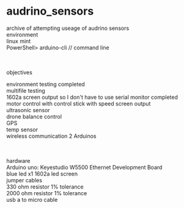 # audrino_sensors
<p>
archive of attempting useage of audrino sensors <br>
environment <br>
  linux mint<br>
PowerShell>
arduino-cli // command line
<br><br><br>

objectives

  environment testing completed <br>
  multifile testing<br>
  1602a screen output so I don't have to use serial monitor  completed<br>
  motor control with control stick with speed screen output <br>
  ultrasonic sensor<br>
  drone balance control <br>
  GPS<br>
  temp sensor<br>
  wireless communication 2 Arduinos <br>
  <br><br>



hardware
<br>
Arduino uno: Keyestudio W5500 Ethernet Development Board
<br>
blue led x1
1602a led screen
<br>
jumper cables
<br>
330 ohm resistor 1% tolerance
<br>
2000 ohm resistor 1% tolerance
<br>
  usb a to micro cable
</p>
